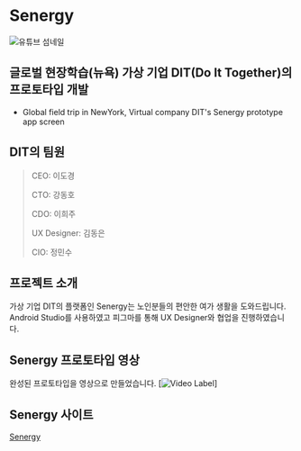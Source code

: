 # Senergy
![유튜브 섬네일](https://github.com/testinduk/SWT/assets/90906531/f391e00f-aed2-4c15-b796-a1babe1c9496)

## 글로벌 현장학습(뉴욕) 가상 기업 DIT(Do It Together)의 프로토타입 개발
- Global field trip in NewYork, Virtual company DIT's Senergy prototype app screen

## DIT의 팀원
> CEO: 이도경
>
> CTO: 강동호
>
> CDO: 이희주
>
> UX Designer: 김동은
>
> CIO: 정민수
>
## 프로젝트 소개
가상 기업 DIT의 플랫폼인 Senergy는 노인분들의 편안한 여가 생활을 도와드립니다.
Android Studio를 사용하였고 피그마를 통해 UX Designer와 협업을 진행하였습니다.

## Senergy 프로토타입 영상
완성된 프로토타입을 영상으로 만들었습니다.
[![Video Label](http://img.youtube.com/vi/3HWKHXKh9l0/0.jpg)]

## Senergy 사이트
[Senergy]([https://ditofficial0922.wixsite.com/senergy])
